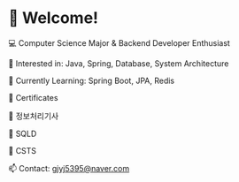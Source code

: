 # 👋 Welcome!
💻 Computer Science Major & Backend Developer Enthusiast

 🔹 Interested in: Java, Spring, Database, System Architecture

 🔹 Currently Learning: Spring Boot, JPA, Redis

 🔹 Certificates

🏅 정보처리기사 

🏅 SQLD 

🏅 CSTS 

📫 Contact: gjyj5395@naver.com

<!--
**Gongjjin/Gongjjin** is a ✨ _special_ ✨ repository because its `README.md` (this file) appears on your GitHub profile.

Here are some ideas to get you started:

- 🔭 I’m currently working on ...
- 🌱 I’m currently learning ...
- 👯 I’m looking to collaborate on ...
- 🤔 I’m looking for help with ...
- 💬 Ask me about ...
- 📫 How to reach me: ...
- 😄 Pronouns: ...
- ⚡ Fun fact: ...
-->
